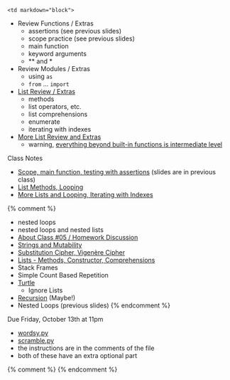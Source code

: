 	<td markdown="block">

* Review Functions / Extras
    * assertions (see previous slides)
    * scope practice (see previous slides)
    * main function
    * keyword arguments
    * \*\* and \*
* Review Modules / Extras
    * using `as`
    * `from` ... `import`
* [List Review / Extras](slides/05/lists-methods-constructor-comprehension.html)
    * methods
    * list operators, etc.
    * list comprehensions
    * enumerate
    * iterating with indexes
* [More List Review and Extras](slides/05/lists-references-map.html)
    * warning, [everything beyond built-in functions is intermediate level](slides/05/lists-references-map.html#32)

Class Notes

* [Scope, main function, testing with assertions](resources/code/class05.py) (slides are in previous class)
* [List Methods, Looping](resources/code/class05_list_methods.py)
* [More Lists and Looping, Iterating with Indexes](resources/code/class05_index.py)

{% comment %}
* nested loops
* nested loops and nested lists
* [About Class #05 / Homework Discussion](slides/05/meta.html)
* [Strings and Mutability](slides/05/strings-mutability.html)
* [Substitution Cipher, Vigenère Cipher](slides/05/simple-cipher.html)
* [Lists - Methods, Constructor, Comprehensions](slides/05/lists-methods-constructor-comprehension.html)
* Stack Frames
* Simple Count Based Repetition
* [Turtle](slides/04/turtle.html)
    * Ignore Lists
* [Recursion](slides/04/recursion.html) (Maybe!)
* Nested Loops (previous slides)
{% endcomment %}


</td>
	<td markdown="block">

Due Friday, October 13th at 11pm

* [wordsy.py](assignments/hw05/wordsy.py)
* [scramble.py](assignments/hw05/scramble.py)
* the instructions are in the comments of the file
* both of these have an extra optional part

{% comment %}
{% endcomment %}

</td>
